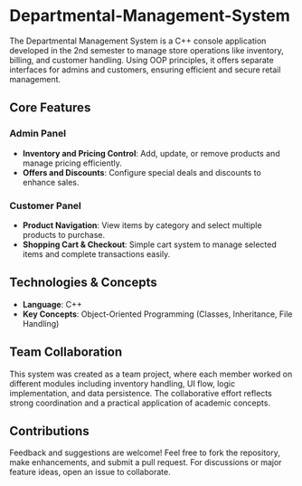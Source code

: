 # Departmental-Management-System
The Departmental Management System is a C++ console application developed in the 2nd semester to manage store operations like inventory, billing, and customer handling. Using OOP principles, it offers separate interfaces for admins and customers, ensuring efficient and secure retail management.
## Core Features

### Admin Panel
- **Inventory and Pricing Control**: Add, update, or remove products and manage pricing efficiently.
- **Offers and Discounts**: Configure special deals and discounts to enhance sales.

### Customer Panel
- **Product Navigation**: View items by category and select multiple products to purchase.
- **Shopping Cart & Checkout**: Simple cart system to manage selected items and complete transactions easily.

## Technologies & Concepts
- **Language**: C++
- **Key Concepts**: Object-Oriented Programming (Classes, Inheritance, File Handling)

## Team Collaboration

This system was created as a team project, where each member worked on different modules including inventory handling, UI flow, logic implementation, and data persistence. The collaborative effort reflects strong coordination and a practical application of academic concepts.

## Contributions

Feedback and suggestions are welcome! Feel free to fork the repository, make enhancements, and submit a pull request. For discussions or major feature ideas, open an issue to collaborate.
